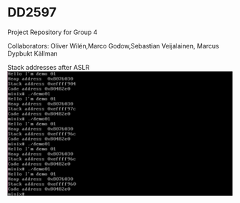 # DD2597
Project Repository for Group 4

Collaborators: Oliver Wilén,Marco Godow,Sebastian Veijalainen, Marcus Dypbukt Källman

Stack addresses after ASLR
![](aslr_demo.png)
